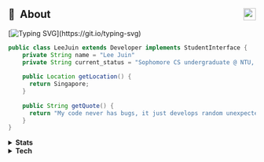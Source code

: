 ## 💫 &nbsp;About  <a href="https://www.linkedin.com/in/juin-lee/" title="LinkedIn"><img align="right" src="https://simpleicons.org/icons/linkedin.svg" height="25" /></a>

[![Typing SVG](https://readme-typing-svg.demolab.com?font=Lato&duration=3500&pause=1000&color=77BAD9&background=292D3E00&vCenter=true&width=350&height=35&lines=Hi!+Welcome+to+my+GitHub+profile!;I+am+a+full-stack+developer.;I+am+an+ML/AI+enthusiast.)](https://git.io/typing-svg)

```Java
public class LeeJuin extends Developer implements StudentInterface {
    private String name = "Lee Juin"
    private String current_status = "Sophomore CS undergraduate @ NTU, Singapore"
  
    public Location getLocation() {
      return Singapore;
    }
    
    public String getQuote() {
      return "My code never has bugs, it just develops random unexpected features."
    }
}
```

<details>
  <summary><b>Stats</b></summary>
  
## <img src="https://www.iconpacks.net/icons/2/free-briefcase-icon-1965-thumb.png" height="20px" /> Productivity
[![GitHub Streak](https://streak-stats.demolab.com?user=Neo-Zenith&theme=material-palenight&border=DFDFDF)](https://git.io/streak-stats)  ![Lee Juin's GitHub stats](https://github-readme-stats.vercel.app/api?username=Neo-Zenith&show_icons=true&theme=material-palenight&border=DFDFDF)

<!--START_SECTION:waka-->

```text
From: 12 February 2023 - To: 19 February 2023

Python       1 hr            >>>>>>>>-----------------   32.11 %
C            51 mins         >>>>>>>------------------   27.30 %
JavaScript   34 mins         >>>>>--------------------   18.33 %
Markdown     28 mins         >>>>---------------------   14.99 %
Text         9 mins          >------------------------   05.23 %
C++          3 mins          -------------------------   01.96 %
```

<!--END_SECTION:waka-->
</details>
  
<details>
<summary><b>Tech</b></summary>

## <img width="20px" src="https://cdn-icons-png.flaticon.com/512/107/107794.png" />  Languages
  
  <p>
    <img src="https://img.shields.io/badge/Python-3776AB?style=for-the-badge&logo=python&logoColor=white" />
    <img src="https://img.shields.io/badge/C-00599C?style=for-the-badge&logo=c&logoColor=white" />
    <img src="https://img.shields.io/badge/C%2B%2B-00599C?style=for-the-badge&logo=c%2B%2B&logoColor=white" />
    <img src="https://img.shields.io/badge/Java-ED8B00?style=for-the-badge&logo=java&logoColor=white" />
    <img src="https://img.shields.io/badge/JavaScript-F7DF1E?style=for-the-badge&logo=javascript&logoColor=black" />
  </p>

## <img width="20px" src="https://cdn-icons-png.flaticon.com/512/1505/1505516.png" />  Tools
  
  <p>
    <img src="https://img.shields.io/badge/VSCode-1a88d1?style=for-the-badge&logo=visualstudiocode&logoColor=white" />
    <img src="https://img.shields.io/badge/GIT-E44C30?style=for-the-badge&logo=git&logoColor=white" />
    <img src="https://img.shields.io/badge/Jupyter-f37821?style=for-the-badge&logo=jupyter&logoColor=white" />
    <img src="https://img.shields.io/badge/Java-ED8B00?style=for-the-badge&logo=java&logoColor=white" />
  </p>

## <img width="20px" src="https://cdn.iconscout.com/icon/free/png-256/data-science-46-1170621.png" />  Data Science
  
  <p>
    <img src="https://img.shields.io/badge/Pandas-0c0454?style=for-the-badge&logo=pandas&logoColor=white" />
    <img src="https://img.shields.io/badge/Streamlit-bd4043?style=for-the-badge&logo=streamlit&logoColor=white" />
    <img src="https://img.shields.io/badge/Scikit%20learn-f89a36?style=for-the-badge&logo=scikit-learn&logoColor=white" />
    <img src="https://img.shields.io/badge/OpenCV-01ff01?style=for-the-badge&logo=opencv&logoColor=white" />
  </p>

## <img width="20px" src="https://i.pinimg.com/originals/11/f2/fd/11f2fd963a2028fa67ce38ffe0e92bc5.png" />  Web Development
  
  <p>
    <img src="https://img.shields.io/badge/HTML5-E34F26?style=for-the-badge&logo=html5&logoColor=white" />
    <img src="https://img.shields.io/badge/CSS3-1572B6?style=for-the-badge&logo=css3&logoColor=white" />
    <img src="https://img.shields.io/badge/React-20232A?style=for-the-badge&logo=react&logoColor=61DAFB" />
    <img src="https://img.shields.io/badge/Django-092E20?style=for-the-badge&logo=django&logoColor=white" />
    <img src="https://img.shields.io/badge/PostgreSQL-316192?style=for-the-badge&logo=postgresql&logoColor=white" />
    <img src="https://img.shields.io/badge/SQLite-07405E?style=for-the-badge&logo=sqlite&logoColor=white" />
    <img src="https://img.shields.io/badge/Microsoft_Azure-0089D6?style=for-the-badge&logo=microsoft-azure&logoColor=white" />
  </p>
  
</details>
